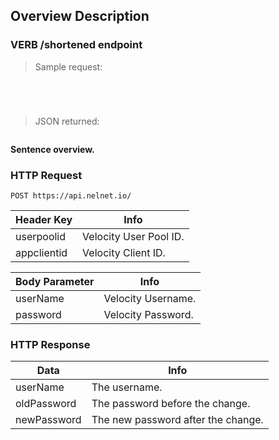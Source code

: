 <!--You can make edits and remove comments if desired, but be sure to check your work as some formatting changes in this source file can affect how the end product builds. -->
<!--Endpoint introduction -->
## Overview Description

### VERB /shortened endpoint

<!-- RIGHT: code samples -->

> Sample request:

```shell
```

```csharp
```

```javascript
```

```python
```

> JSON returned:

```json
```

<!-- LEFT: documentation -->

**Sentence overview.**

<!-- Use <aside class="notice"></aside> to add notices if needed -->

### HTTP Request

`POST https://api.nelnet.io/`

Header Key | Info
---------- | -------
userpoolid | Velocity User Pool ID.
appclientid | Velocity Client ID.

Body Parameter | Info
---------- | -------
userName | Velocity Username.
password | Velocity Password.

### HTTP Response

Data | Info
---------- | -------
userName | The username.
oldPassword | The password before the change.
newPassword | The new password after the change.
